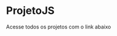 # ProjetoJS

<p>Acesse todos os projetos com o link abaixo</p>
<a href="https://gabriellnascimento.github.io/ProjetoJS/"></a>
 

